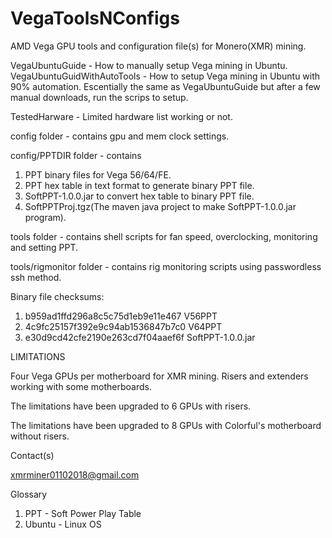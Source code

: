 # VegaToolsNConfigs
AMD Vega GPU tools and configuration file(s) for Monero(XMR) mining.

VegaUbuntuGuide - How to manually setup Vega mining in Ubuntu.
VegaUbuntuGuidWithAutoTools - How to setup Vega mining in Ubuntu with 90% automation.  Escentially the same as
                              VegaUbuntuGuide but after a few manual downloads, run the scrips to setup.

TestedHarware - Limited hardware list working or not.

config folder - contains gpu and mem clock settings.

config/PPTDIR folder - contains
1. PPT binary files for Vega 56/64/FE.
2. PPT hex table in text format to generate binary PPT file.
3. SoftPPT-1.0.0.jar to convert hex table to binary PPT file.
4. SoftPPTProj.tgz(The maven java project to make SoftPPT-1.0.0.jar program).

tools folder - contains shell scripts for fan speed, overclocking, monitoring and setting PPT.

tools/rigmonitor folder - contains rig monitoring scripts using passwordless ssh method.

Binary file checksums:
1.   b959ad1ffd296a8c5c75d1eb9e11e467  V56PPT
2.   4c9fc25157f392e9c94ab1536847b7c0  V64PPT
3.   e30d9cd42cfe2190e263cd7f04aaef6f  SoftPPT-1.0.0.jar

LIMITATIONS

Four Vega GPUs per motherboard for XMR mining.  Risers and extenders working with some motherboards.

The limitations have been upgraded to 6 GPUs with risers.

The limitations have been upgraded to 8 GPUs with Colorful's motherboard without risers.


Contact(s)

xmrminer01102018@gmail.com

Glossary
1. PPT - Soft Power Play Table
2. Ubuntu - Linux OS
